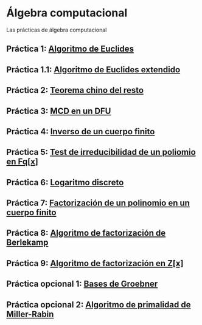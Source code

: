 # Álgebra computacional
Las prácticas de álgebra computacional
## Práctica 1: [Algoritmo de Euclides](https://github.com/jsainero/alcomp/blob/master/pr1.mw)
## Práctica 1.1: [Algoritmo de Euclides extendido](https://github.com/jsainero/alcomp/blob/master/pr1ext.mw)
## Práctica 2: [Teorema chino del resto](https://github.com/jsainero/alcomp/blob/master/pr2.mw)
## Práctica 3: [MCD en un DFU](https://github.com/jsainero/alcomp/blob/master/pr3.mw)
## Práctica 4: [Inverso de un cuerpo finito](https://github.com/jsainero/alcomp/blob/master/pr4.mw)
## Práctica 5: [Test de irreducibilidad de un poliomio en Fq\[x\]](https://github.com/jsainero/alcomp/blob/master/pr5.mw)
## Práctica 6: [Logaritmo discreto](https://github.com/jsainero/alcomp/blob/master/pr6.mw)
## Práctica 7: [Factorización de un polinomio en un cuerpo finito](https://github.com/jsainero/alcomp/blob/master/pr7.mw)
## Práctica 8: [Algoritmo de factorización de Berlekamp](https://github.com/jsainero/alcomp/blob/master/pr8.mw)
## Práctica 9: [Algoritmo de factorización en Z\[x\]](https://github.com/jsainero/alcomp/blob/master/pr9.mw)
## Práctica opcional 1: [Bases de Groebner](https://github.com/jsainero/alcomp/blob/master/prOPC1.mw)
## Práctica opcional 2: [Algoritmo de primalidad de Miller-Rabin](https://github.com/jsainero/alcomp/blob/master/prOPC2.mw)
